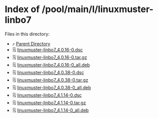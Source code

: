 
# Index of /pool/main/l/linuxmuster-linbo7
Files in this directory:
- ⤴ [Parent Directory](../)
- 🗒 [linuxmuster-linbo7_4.0.16-0.dsc](linuxmuster-linbo7_4.0.16-0.dsc)
- 🗒 [linuxmuster-linbo7_4.0.16-0.tar.gz](linuxmuster-linbo7_4.0.16-0.tar.gz)
- 🗒 [linuxmuster-linbo7_4.0.16-0_all.deb](linuxmuster-linbo7_4.0.16-0_all.deb)
- 🗒 [linuxmuster-linbo7_4.0.38-0.dsc](linuxmuster-linbo7_4.0.38-0.dsc)
- 🗒 [linuxmuster-linbo7_4.0.38-0.tar.gz](linuxmuster-linbo7_4.0.38-0.tar.gz)
- 🗒 [linuxmuster-linbo7_4.0.38-0_all.deb](linuxmuster-linbo7_4.0.38-0_all.deb)
- 🗒 [linuxmuster-linbo7_4.1.14-0.dsc](linuxmuster-linbo7_4.1.14-0.dsc)
- 🗒 [linuxmuster-linbo7_4.1.14-0.tar.gz](linuxmuster-linbo7_4.1.14-0.tar.gz)
- 🗒 [linuxmuster-linbo7_4.1.14-0_all.deb](linuxmuster-linbo7_4.1.14-0_all.deb)
